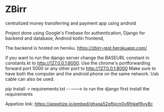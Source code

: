 # ZBirr
centralized money transferring and payment app using android

Project done using Google's Firebase for authentication,
                   Django for backend and database,
                   Android kotlin frontend,
                   
The backend is hosted on heroku. https://zbirr-rest.herokuapp.com/

if you want to run the django server change the BASEURL constant in constants.kt to http://127.0.0.1:8000. Use the chrome's portforwarding forward port 5000 or any other port to http://127.0.0.1:8000
Make sure to have both the computer and the android phone on the same network. Usb cable can also be used.

pip install -r requirements.txt -----> to run the django first install the requirements

Appetize link: https://appetize.io/embed/ghxqa52qfbjcn0v6fnkef8vv8c
